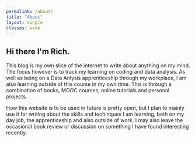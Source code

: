 ```yaml
---
permalink: /about/
title: "About"
layout: single
classes: wide
---
```


## Hi there I'm Rich.

This blog is my own slice of the internet to write about anything on my mind. The focus however is to track my learning on coding and data analysis. As well as being on a Data Anlysis apprenticeship through my workplace, I am also learning outside of this course in my own time. This is through a combination of books, MOOC courses, online tutorials and personal projects.

How this website is to be used in future is pretty open, but I plan to mainly use it for writing about the skills and techinques I am learning, both on my day job, the apprenticeship and also outside of work. I may also leave the occasional book review or discussion on something I have found interesting recently.